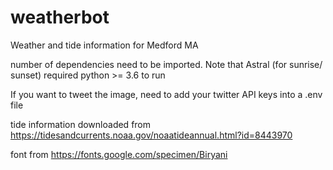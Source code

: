 # weatherbot
Weather and tide information for Medford MA

number of dependencies need to be imported. Note that Astral (for sunrise/ sunset) required python >= 3.6 to run

If you want to tweet the image, need to add your twitter API keys into a .env file

tide information downloaded from https://tidesandcurrents.noaa.gov/noaatideannual.html?id=8443970


font from https://fonts.google.com/specimen/Biryani
